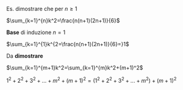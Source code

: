 Es. dimostrare che per $n \geq 1$

$\sum_{k=1}^{n}k^2=\frac{n(n+1)(2n+1)}{6}$


**Base** di induzione     $n = 1$

$\sum_{k=1}^{1}k^{2=\frac{n(n+1)(2n+1)}{6}=}1$


Da **dimostrare**

$\sum_{k=1}^{m+1}k^2=\sum_{k=1}^{m}k^2+(m+1)^2$

$1^2+2^2+3^2+...+m^2+(m+1)^2=(1^2+2^2+3^2+...+m^2)+(m+1)^2$

